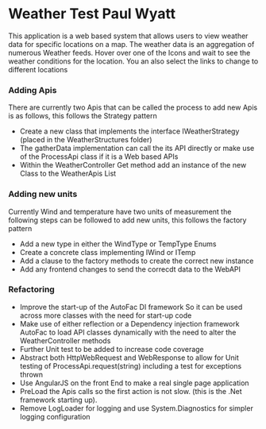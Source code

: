 # Weather Test Paul Wyatt

This application is a web based system that allows users to view weather data for specific locations on a map. The weather data is an aggregation of numerous Weather feeds. Hover over one of the Icons and wait to see the weather conditions for the location. You an also select the links to change to different locations

### Adding Apis

There are currently two Apis that can be called the process to add new Apis is as follows, this follows the Strategy pattern

* Create a new class that implements the interface IWeatherStrategy (placed in the WeatherStructures folder)  
* The gatherData implementation can call the its API directly or make use of the ProcessApi class if it is a Web based APIs
* Within the  WeatherController Get method add an instance of the new Class to the WeatherApis List

### Adding new units

Currently Wind and temperature have two units of measurement the following steps can be followed to add new units, this follows the factory pattern

* Add a new type in either the WindType or TempType Enums
* Create a concrete class implementing IWind or ITemp
* Add a clause to the factory methods to create the correct new instance
* Add any frontend changes to send the correcdt data to the WebAPI 

### Refactoring
* Improve the start-up of the AutoFac DI framework So it can be used across more classes with the need for start-up code
* Make use of either reflection or a Dependency injection framework AutoFac to load API classes dynamically with the need to alter the WeatherController methods 
* Further Unit test to be added to increase code coverage 
* Abstract both HttpWebRequest and WebResponse to allow for Unit testing of ProcessApi.request(string) including a test for exceptions thrown 
* Use AngularJS on the front End to make a real single page application
* PreLoad the Apis calls so the first action is not slow. (this is the .Net framework starting up). 
* Remove LogLoader for logging and use System.Diagnostics for simpler logging configuration
